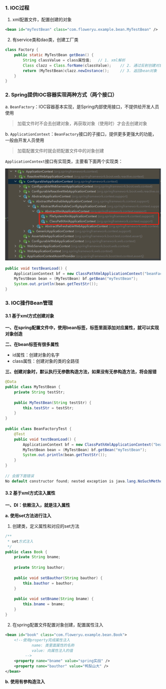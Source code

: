 ### 1. IOC过程

1. xml配置文件，配置创建的对象

```xml
<bean id="myTestBean" class="com.floweryu.example.bean.MyTestBean" />
```

2. 有service类和dao类，创建工厂类

```java
class Factory {
    public static MyTestBean getBean() {
        String classValue = class属性值;	// 1. xml解析
        Class clazz = Class.forName(classValue);	// 2. 通过反射创建对象
        return (MyTestBean)clazz.newInstance();		// 3. 返回bean对象
    }
}
```

### 2. Spring提供IOC容器实现两种方式（两个接口）

a. `BeanFactory`：IOC容器基本实现，是Spring内部使用接口，不提供给开发人员使用

> 加载文件时不会去创建对象，再获取对象（使用时）才会去创建对象



b. `ApplicationContext`：`BeanFactory`接口的子接口，提供更多更强大的功能，一般由开发人员使用

> 加载配置文件时就会把配置文件中的对象创建



`ApplicationContext`接口有实现类，主要看下面两个实现类：

![image-20220110224442084](Spring的IOC底层原理.assets/image-20220110224442084.png)

```java
public void testBeanLoad() {
    ApplicationContext bf = new ClassPathXmlApplicationContext("beanFactoryTest.xml");
    MyTestBean bean = (MyTestBean) bf.getBean("myTestBean");
    System.out.println(bean.getTestStr());
}
```

### 3. IOC操作Bean管理

#### 3.1 基于xml方式创建对象

**一、在spring配置文件中，使用bean标签，标签里面添加对应属性，就可以实现对象创造**

**二、在bean标签有很多属性**

- id属性：创建对象的名字 
- class属性：创建对象的类的全路径

**三、创建对象时，默认执行无参数构造方法，如果没有无参构造方法，将会报错**

```java
@Data
public class MyTestBean {
    private String testStr;

    public MyTestBean(String testStr) {
        this.testStr = testStr;
    }
}

public class BeanFactoryTest {
    @Test
    public void testBeanLoad() {
        ApplicationContext bf = new ClassPathXmlApplicationContext("beanFactoryTest.xml");
        MyTestBean bean = (MyTestBean) bf.getBean("myTestBean");
        System.out.println(bean.getTestStr());
    }
}

// 会报下面错误
No default constructor found; nested exception is java.lang.NoSuchMethodException: com.floweryu.example.bean.MyTestBean.<init>()
```

#### 3.2 基于xml方式注入属性

**一、DI：依赖注入，就是注入属性**

**a.  使用set方法进行注入**

1. 创建类，定义属性和对应的set方法

```java
/**
 * set方式注入
 */
public class Book {
    private String bname;
    
    private String bauthor;

    public void setBauthor(String bauthor) {
        this.bauthor = bauthor;
    }

    public void setBname(String bname) {
        this.bname = bname;
    }
}
```

2. 在spring配置文件配置对象创建，配置属性注入

```xml
<bean id="book" class="com.floweryu.example.bean.Book">
    <!--使用property完成属性注入
            name: 类里面属性的名称
            value: 向属性注入的值
         -->
    <property name="bname" value="spring实战" />
    <property name="bauthor" value="鸭梨山大" />
</bean>
```



**b. 使用有参构造注入**



